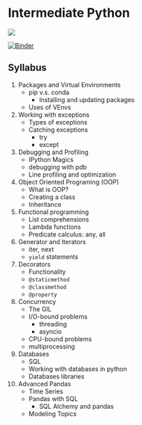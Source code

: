 # Intermediate Python
![](https://avatars0.githubusercontent.com/u/40369113?s=400&u=c967732f5ac2ebb5ba45840ed884c34c8cbbb3df&v=4)

[![Binder](https://mybinder.org/badge_logo.svg)](https://mybinder.org/v2/gh/analysic-nabla/intermediate-python/master)

## Syllabus

1. Packages and Virtual Environments
    * pip v.s. conda
       * Installing and updating packages
    * Uses of VEnvs
1. Working with exceptions
    * Types of exceptions
    * Catching exceptions
        * try
        * except
1. Debugging and Profiling
    * IPython Magics
    * debugging with pdb
    * Line profiling and optimization
1. Object Oriented Programing (OOP)
    * What is OOP?
    * Creating a class
    * Inheritance
1. Functional programming
    * List comprehensions
    * Lambda functions
    * Predicate calculus: any, all
1. Generator and Iterators
    * iter, next
    * `yield` statements
1. Decorators
    * Functionality
    * `@staticmethod` 
    * `@classmethod` 
    * `@property` 
1. Concurrency
    * The GIL
    * I/O-bound problems
        * threading
        * asyncio
    * CPU-bound problems
    * multiprocessing
1. Databases
    * SQL
    * Working with databases in python
    * Databases libraries
1. Advanced Pandas
    * Time Series
    * Pandas with SQL
        * SQL Alchemy and pandas
    * Modeling Topics
